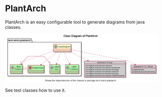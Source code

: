 # PlantArch

PlantArch is an easy configurable tool to generate diagrams from java classes.

![Class Diagram of PlantArch](docs/Class%20Diagram-Class_Diagram_of_PlantArch.png)

See test classes how to use it.

